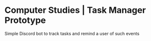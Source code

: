 # Computer Studies | Task Manager Prototype

Simple Discord bot to track tasks and remind a user of such events